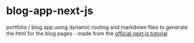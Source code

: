 # blog-app-next-js
portfolio / blog app using dynamic routing and markdown files to generate the html for the blog pages - made from the [official next.js tutorial](https://nextjs.org/learn/basics/create-nextjs-app)
